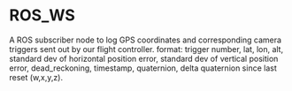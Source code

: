 # ROS_WS
A ROS subscriber node to log GPS coordinates and corresponding camera triggers sent out by our flight controller. 
format:
trigger number, lat, lon, alt, standard dev of horizontal position error, standard dev of vertical position error, dead_reckoning, timestamp, quaternion, delta quaternion since last reset (w,x,y,z).
